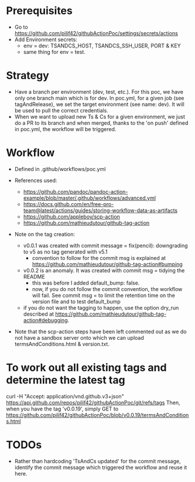 # Prerequisites
- Go to https://github.com/pilif42/githubActionPoc/settings/secrets/actions
- Add Environment secrets:
    - env = dev: TSANDCS_HOST, TSANDCS_SSH_USER, PORT & KEY
    - same thing for env = test.


# Strategy
- Have a branch per environment (dev, test, etc.). For this poc, we have only one branch main which is for dev. 
In poc.yml, for a given job (see tagAndRelease), we set the target environment (see name: dev). It will be used to pull the correct credentials.
- When we want to upload new Ts & Cs for a given environment, we just do a PR to its branch and when merged, thanks to the 
'on push' defined in poc.yml, the workflow will be triggered.


# Workflow
- Defined in .github/workflows/poc.yml

- References used:
    - https://github.com/pandoc/pandoc-action-example/blob/master/.github/workflows/advanced.yml
    - https://docs.github.com/en/free-pro-team@latest/actions/guides/storing-workflow-data-as-artifacts
    - https://github.com/appleboy/scp-action
    - https://github.com/mathieudutour/github-tag-action

- Note on the tag creation:
    - v0.0.1 was created with commit message = fix(pencil): downgrading to v5 as no tag generated with v5.1
        - convention to follow for the commit msg is explained at https://github.com/mathieudutour/github-tag-action#bumping
    - v0.0.2 is an anomaly. It was created with commit msg = tidying the README
        - this was before I added default_bump: false.
        - now, if you do not follow the commit convention, the workflow will fail. See commit msg = to limit the retention time on the version file and to test default_bump
    - if you do not want the tagging to happen, use the option dry_run described at https://github.com/mathieudutour/github-tag-action#debugging.

- Note that the scp-action steps have been left commented out as we do not have a sandbox server onto which we can upload termsAndConditions.html & version.txt.


# To work out all existing tags and determine the latest tag
curl -H "Accept: application/vnd.github.v3+json"  https://api.github.com/repos/pilif42/githubActionPoc/git/refs/tags
Then, when you have the tag 'v0.0.19', simply GET to https://github.com/pilif42/githubActionPoc/blob/v0.0.19/termsAndConditions.html


# TODOs
- Rather than hardcoding 'TsAndCs updated' for the commit message, identify the commit message which triggered the workflow and reuse it here.
